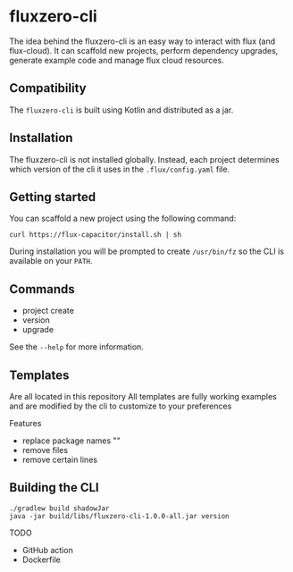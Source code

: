 # fluxzero-cli 

The idea behind the fluxzero-cli is an easy way to interact with flux (and flux-cloud). 
It can scaffold new projects, perform dependency upgrades, generate example code and manage flux cloud resources.

## Compatibility

The `fluxzero-cli` is built using Kotlin and distributed as a jar.

## Installation

The fluxzero-cli is not installed globally. 
Instead, each project determines which version of the cli it uses in the `.flux/config.yaml` file.

## Getting started

You can scaffold a new project using the following command:

```shell
curl https://flux-capacitor/install.sh | sh
```

During installation you will be prompted to create `/usr/bin/fz` so the CLI is available on your `PATH`.

## Commands

 - project create
 - version
 - upgrade

See the `--help` for more information.



## Templates

Are all located in this repository
All templates are fully working examples and are modified by the cli to customize to your preferences

Features 
- replace package names ""
- remove files 
- remove certain lines 

## Building the CLI

```shell
./gradlew build shadowJar
java -jar build/libs/fluxzero-cli-1.0.0-all.jar version
```


TODO

- GitHub action
- Dockerfile 